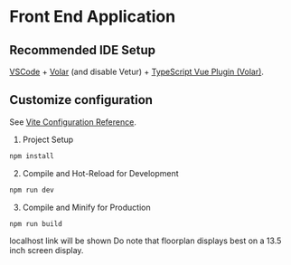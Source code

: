 # Front End Application


## Recommended IDE Setup

[VSCode](https://code.visualstudio.com/) + [Volar](https://marketplace.visualstudio.com/items?itemName=Vue.volar) (and disable Vetur) + [TypeScript Vue Plugin (Volar)](https://marketplace.visualstudio.com/items?itemName=Vue.vscode-typescript-vue-plugin).

## Customize configuration

See [Vite Configuration Reference](https://vitejs.dev/config/).

1. Project Setup

```sh
npm install
```

2. Compile and Hot-Reload for Development

```sh
npm run dev
```

3. Compile and Minify for Production

```sh
npm run build
```
localhost link will be shown
Do note that floorplan displays best on a 13.5 inch screen display.